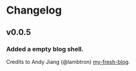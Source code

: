 # Changelog

## v0.0.5

### Added a empty blog shell.
Credits to Andy Jiang (@lambtron) [my-fresh-blog](https://github.com/lambtron/my-fresh-blog).